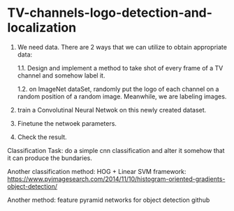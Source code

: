 # TV-channels-logo-detection-and-localization
1. We need data. There are 2 ways that we can utilize to obtain appropriate data:

    1.1. Design and implement a method to take shot of every frame of a TV channel and somehow label it.
  
    1.2. on ImageNet dataSet, randomly put the logo of each channel on a random position of a random image. Meanwhile, we are labeling images.
  
2. train a Convolutinal Neural Netwok on this newly created dataset.
3. Finetune the netwoek parameters.
4. Check the result.

Classification Task:
do a simple cnn classification and alter it somehow that it can produce the bundaries.

Another classification method:
HOG + Linear SVM framework: https://www.pyimagesearch.com/2014/11/10/histogram-oriented-gradients-object-detection/

Another method:
feature pyramid networks for object detection github
